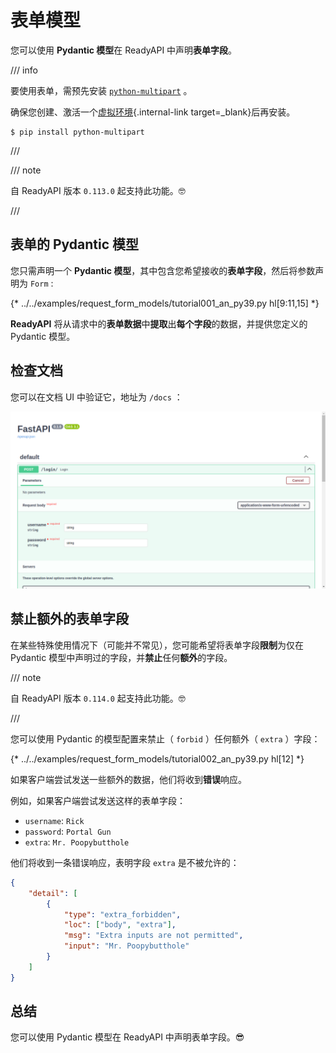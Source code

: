 # 表单模型

您可以使用 **Pydantic 模型**在 ReadyAPI 中声明**表单字段**。

/// info

要使用表单，需预先安装 <a href="https://github.com/Kludex/python-multipart" class="external-link" target="_blank">`python-multipart`</a> 。

确保您创建、激活一个[虚拟环境](../virtual-environments.md){.internal-link target=_blank}后再安装。

```console
$ pip install python-multipart
```

///

/// note

自 ReadyAPI 版本 `0.113.0` 起支持此功能。🤓

///

## 表单的 Pydantic 模型

您只需声明一个 **Pydantic 模型**，其中包含您希望接收的**表单字段**，然后将参数声明为 `Form` :

{* ../../examples/request_form_models/tutorial001_an_py39.py hl[9:11,15] *}

**ReadyAPI** 将从请求中的**表单数据**中**提取**出**每个字段**的数据，并提供您定义的 Pydantic 模型。

## 检查文档

您可以在文档 UI 中验证它，地址为 `/docs` ：

<div class="screenshot">
<img src="/img/tutorial/request-form-models/image01.png">
</div>

## 禁止额外的表单字段

在某些特殊使用情况下（可能并不常见），您可能希望将表单字段**限制**为仅在 Pydantic 模型中声明过的字段，并**禁止**任何**额外**的字段。

/// note

自 ReadyAPI 版本 `0.114.0` 起支持此功能。🤓

///

您可以使用 Pydantic 的模型配置来禁止（ `forbid` ）任何额外（ `extra` ）字段：

{* ../../examples/request_form_models/tutorial002_an_py39.py hl[12] *}

如果客户端尝试发送一些额外的数据，他们将收到**错误**响应。

例如，如果客户端尝试发送这样的表单字段：

* `username`: `Rick`
* `password`: `Portal Gun`
* `extra`: `Mr. Poopybutthole`

他们将收到一条错误响应，表明字段 `extra` 是不被允许的：

```json
{
    "detail": [
        {
            "type": "extra_forbidden",
            "loc": ["body", "extra"],
            "msg": "Extra inputs are not permitted",
            "input": "Mr. Poopybutthole"
        }
    ]
}
```

## 总结

您可以使用 Pydantic 模型在 ReadyAPI 中声明表单字段。😎
